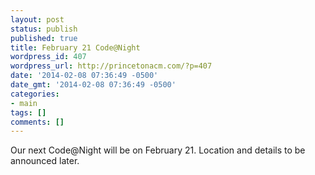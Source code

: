 ```yaml
---
layout: post
status: publish
published: true
title: February 21 Code@Night
wordpress_id: 407
wordpress_url: http://princetonacm.com/?p=407
date: '2014-02-08 07:36:49 -0500'
date_gmt: '2014-02-08 07:36:49 -0500'
categories:
- main
tags: []
comments: []
---
```

<p>Our next Code@Night will be on February 21.  Location and details to be announced later.</p>
